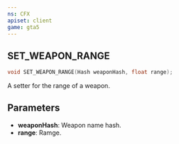 ```yaml
---
ns: CFX
apiset: client
game: gta5
---
```


## SET_WEAPON_RANGE

```c
void SET_WEAPON_RANGE(Hash weaponHash, float range);
```

A setter for the range of a weapon.

## Parameters

- **weaponHash**: Weapon name hash.
- **range**: Ramge.
